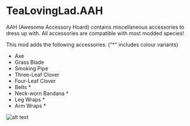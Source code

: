 # TeaLovingLad.AAH
AAH (Awesome Accessory Hoard) contains miscellaneous accessories to dress up with.
All accessories are compatible with most modded species!

This mod adds the following accessories:
("*" includes colour variants)
- Axe
- Grass Blade
- Smoking Pipe
- Three-Leaf Clover
- Four-Leaf Clover
- Belts *
- Neck-worn Bandana *
- Leg Wraps *
- Arm Wraps *

![alt text](https://imgur.com/qUQP6v0.png)
